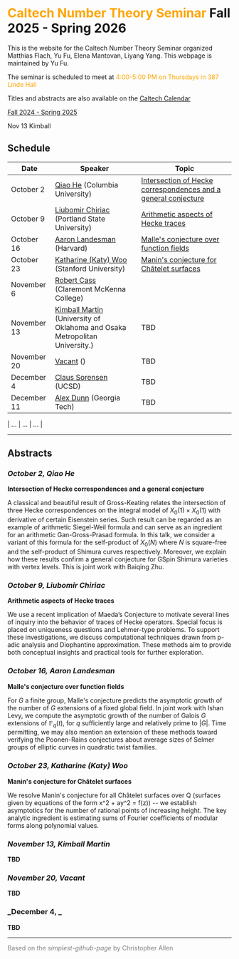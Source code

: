 # <span style="color:orange">Caltech Number Theory Seminar</span> Fall 2025 - Spring 2026

This is the website for the Caltech Number Theory Seminar organized Matthias Flach, Yu Fu, Elena Mantovan, Liyang Yang.
This webpage is maintained by Yu Fu.

The seminar is scheduled to meet at <span style="color:orange">4:00-5:00 PM on Thursdays in 387 Linde Hall</span>

Titles and abstracts are also available on the [Caltech Calendar](https://pma.caltech.edu/calendar/week)

[Fall 2024 - Spring 2025](README24-25.md)


Nov 13 Kimball
## Schedule

| Date          | Speaker           | Topic |
| ----          | -------           | ----- |
| October 2     | [Qiao He](https://www.math.columbia.edu/~qiaohe/) (Columbia University) | [Intersection of Hecke correspondences and a general conjecture](#oct2)   |       |
| October 9     | [Liubomir Chiriac](https://web.pdx.edu/~chiriac/) (Portland State University) | [Arithmetic aspects of Hecke traces](#oct9) |
| October 16    | [Aaron Landesman](https://people.math.harvard.edu/~landesman/) (Harvard) | [Malle's conjecture over function fields](#oct16) |
| October 23    | [Katharine (Katy) Woo](https://web.math.princeton.edu/~khwoo/) (Stanford University) |[Manin's conjecture for Châtelet surfaces](#oct23)|
| November 6    | [Robert Cass](https://www.cmc.edu/academic/faculty/profile/robert-cass) (Claremont McKenna College) | |
| November 13   | [Kimball Martin](https://math.uchicago.edu/~c.y.bao/) (University of Oklahoma and Osaka Metropolitan University.) | TBD |
| November 20   | [Vacant]()  () | TBD |
| December 4    | [Claus Sorensen](https://sites.google.com/view/csorensen)  (UCSD) | TBD |
| December 11    |[Alex Dunn](https://alexjdunn.weebly.com) (Georgia Tech) | TBD |

| ...           | ... | ... |

---

## Abstracts

<a name="oct2"></a>
### _October 2, Qiao He_
**Intersection of Hecke correspondences and a general conjecture**

A classical and beautiful result of Gross-Keating relates the intersection of three Hecke correspondences on the integral model of $X_0(1)\times X_0(1)$ with derivative of certain Eisenstein series. Such result can be regarded as an example of arithmetic Siegel-Weil formula and can serve as an ingredient for an arithmetic Gan-Gross-Prasad formula. In this talk, we consider a variant of this formula for the self-product of $X_0(N)$ where $N$ is square-free and the self-product of Shimura curves respectively. Moreover, we explain how these results confirm a general conjecture for GSpin Shimura varieties with vertex levels. This is joint work with Baiqing Zhu.


<a name="oct9"></a>
### _October 9, Liubomir Chiriac_
**Arithmetic aspects of Hecke traces**

 We use a recent implication of Maeda’s Conjecture to motivate several lines of inquiry into the behavior of traces of Hecke operators. Special focus is placed on uniqueness questions and Lehmer-type problems. To support these investigations, we discuss computational techniques drawn from p-adic analysis and Diophantine approximation. These methods aim to provide both conceptual insights and practical tools for further exploration.


<a name="oct31"></a>
### _October 16, Aaron Landesman_
**Malle's conjecture over function fields**

For $G$ a finite group, Malle's conjecture predicts the asymptotic growth of the
number of $G$ extensions of a fixed global field. In joint work with Ishan Levy,
we compute the asymptotic growth of the number of Galois $G$ extensions of
$\mathbb F_q(t)$, for $q$ sufficiently large and relatively prime to $|G|$.
Time permitting, we may also mention an extension of these methods toward
verifying the Poonen-Rains conjectures about average sizes of Selmer groups of
elliptic curves in quadratic twist families.

<a name="nov7"></a>
### _October 23, Katharine (Katy) Woo_
**Manin's conjecture for Châtelet surfaces**

We resolve Manin's conjecture for all Châtelet surfaces over Q (surfaces given by equations of the form x^2 + ay^2 = f(z)) -- we establish asymptotics for the number of rational points of increasing height. The key analytic ingredient is estimating sums of Fourier coefficients of modular forms along polynomial values.

<a name="nov14"></a>
### _November 13, Kimball Martin_
**TBD**



<a name="nov19"></a>
### _November 20, Vacant_
**TBD**


<a name="may22"></a>
### _December 4, _
**TBD**


---

<span style="color:gray"> Based on the *simplest-github-page* by  Christopher Allen </span>
